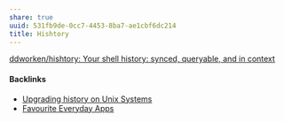 ```yaml
---
share: true
uuid: 531fb9de-0cc7-4453-8ba7-ae1cbf6dc214
title: Hishtory
---
```

[ddworken/hishtory: Your shell history: synced, queryable, and in context](https://github.com/ddworken/hishtory)

#### Backlinks

* [Upgrading history on Unix Systems](/c01c8156-996f-4a53-97f5-1f287e28f1d6)
* [Favourite Everyday Apps](/444ff7c7-77b4-483c-b801-3955d2daeb0a)